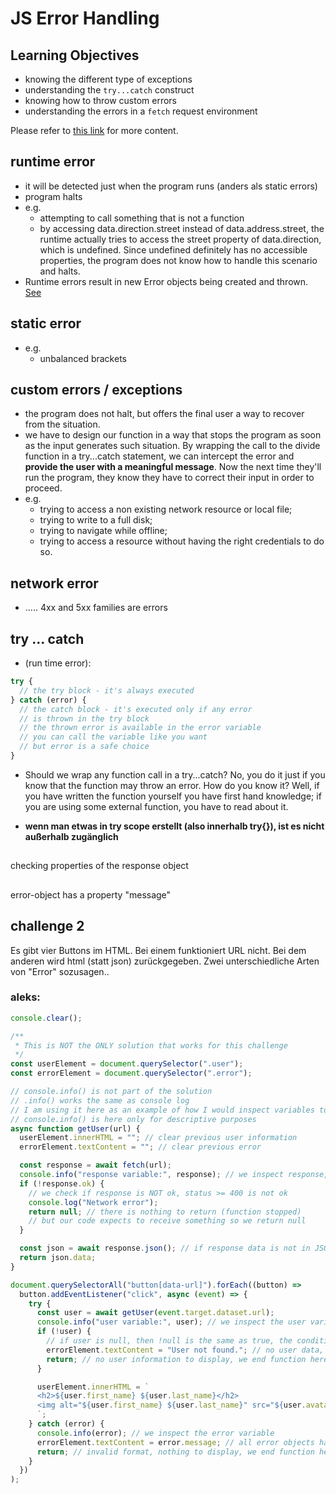 # JS Error Handling

## Learning Objectives

- knowing the different type of exceptions
- understanding the `try...catch` construct
- knowing how to throw custom errors
- understanding the errors in a `fetch` request environment

Please refer to [this link](https://web-active-learning.vercel.app/documents/error-handling) for more content.<br>

## runtime error

- it will be detected just when the program runs (anders als static errors)
- program halts
- e.g.
  - attempting to call something that is not a function
  - by accessing data.direction.street instead of data.address.street, the runtime actually tries to access the street property of data.direction, which is undefined. Since undefined definitely has no accessible properties, the program does not know how to handle this scenario and halts.
- Runtime errors result in new Error objects being created and thrown. [See](https://developer.mozilla.org/en-US/docs/Web/JavaScript/Reference/Global_Objects/Error)

## static error

- e.g.
  - unbalanced brackets

## custom errors / exceptions

- the program does not halt, but offers the final user a way to recover from the situation.
- we have to design our function in a way that stops the program as soon as the input generates such situation. By wrapping the call to the divide function in a try...catch statement, we can intercept the error and **provide the user with a meaningful message**. Now the next time they'll run the program, they know they have to correct their input in order to proceed.
- e.g.
  - trying to access a non existing network resource or local file;
  - trying to write to a full disk;
  - trying to navigate while offline;
  - trying to access a resource without having the right credentials to do so.

## network error

- .....
  4xx and 5xx families are errors

## try ... catch

- (run time error):

```js
try {
  // the try block - it's always executed
} catch (error) {
  // the catch block - it's executed only if any error
  // is thrown in the try block
  // the thrown error is available in the error variable
  // you can call the variable like you want
  // but error is a safe choice
}
```

- Should we wrap any function call in a try...catch? No, you do it just if you know that the function may throw an error. How do you know it? Well, if you have written the function yourself you have first hand knowledge; if you are using some external function, you have to read about it.

- **wenn man etwas in try scope erstellt (also innerhalb try{}), ist es nicht außerhalb zugänglich**

##

checking properties of the response object

##

error-object has a property "message"

## challenge 2

Es gibt vier Buttons im HTML. Bei einem funktioniert URL nicht. Bei dem anderen wird html (statt json) zurückgegeben. Zwei unterschiedliche Arten von "Error" sozusagen..

### aleks:

```js
console.clear();

/**
 * This is NOT the ONLY solution that works for this challenge
 */
const userElement = document.querySelector(".user");
const errorElement = document.querySelector(".error");

// console.info() is not part of the solution
// .info() works the same as console log
// I am using it here as an example of how I would inspect variables to get to the solution
// console.info() is here only for descriptive purposes
async function getUser(url) {
  userElement.innerHTML = ""; // clear previous user information
  errorElement.textContent = ""; // clear previous error

  const response = await fetch(url);
  console.info("response variable:", response); // we inspect response, focus on parameters "status" and "ok"
  if (!response.ok) {
    // we check if response is NOT ok, status >= 400 is not ok
    console.log("Network error");
    return null; // there is nothing to return (function stopped)
    // but our code expects to receive something so we return null
  }

  const json = await response.json(); // if response data is not in JSON format, this will throw an error
  return json.data;
}

document.querySelectorAll("button[data-url]").forEach((button) =>
  button.addEventListener("click", async (event) => {
    try {
      const user = await getUser(event.target.dataset.url);
      console.info("user variable:", user); // we inspect the user variable
      if (!user) {
        // if user is null, then !null is the same as true, the condition for if is met
        errorElement.textContent = "User not found."; // no user data, so no user found
        return; // no user information to display, we end function here
      }

      userElement.innerHTML = `
      <h2>${user.first_name} ${user.last_name}</h2>
      <img alt="${user.first_name} ${user.last_name}" src="${user.avatar}"/>
      `;
    } catch (error) {
      console.info(error); // we inspect the error variable
      errorElement.textContent = error.message; // all error objects have message property
      return; // invalid format, nothing to display, we end function here
    }
  })
);
```
